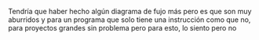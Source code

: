 Tendría que haber hecho algún diagrama de fujo más pero es que son muy aburridos y para un programa que solo tiene una instrucción como que no, para proyectos grandes sin problema pero para esto, lo siento pero no

